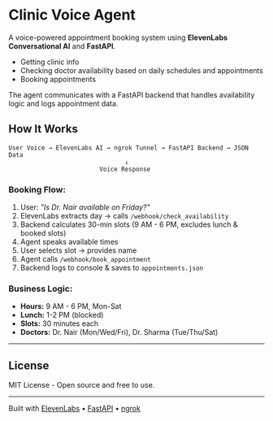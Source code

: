# Clinic Voice Agent

A voice-powered appointment booking system using **ElevenLabs Conversational AI** and **FastAPI**.

- Getting clinic info
- Checking doctor availability based on daily schedules and appointments
- Booking appointments

The agent communicates with a FastAPI backend that handles availability logic and logs appointment data.

## How It Works

```
User Voice → ElevenLabs AI → ngrok Tunnel → FastAPI Backend → JSON Data
                                ↓
                         Voice Response
```

### Booking Flow:
1. User: *"Is Dr. Nair available on Friday?"*
2. ElevenLabs extracts day → calls `/webhook/check_availability`
3. Backend calculates 30-min slots (9 AM - 6 PM, excludes lunch & booked slots)
4. Agent speaks available times
5. User selects slot → provides name
6. Agent calls `/webhook/book_appointment`
7. Backend logs to console & saves to `appointments.json`

### Business Logic:
- **Hours:** 9 AM - 6 PM, Mon-Sat
- **Lunch:** 1-2 PM (blocked)
- **Slots:** 30 minutes each
- **Doctors:** Dr. Nair (Mon/Wed/Fri), Dr. Sharma (Tue/Thu/Sat)

---

## License

MIT License - Open source and free to use.

---

Built with [ElevenLabs](https://elevenlabs.io) • [FastAPI](https://fastapi.tiangolo.com) • [ngrok](https://ngrok.com)
